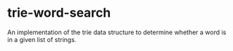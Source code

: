 # trie-word-search

An implementation of the trie data structure to determine whether a word is in a given list of strings.
